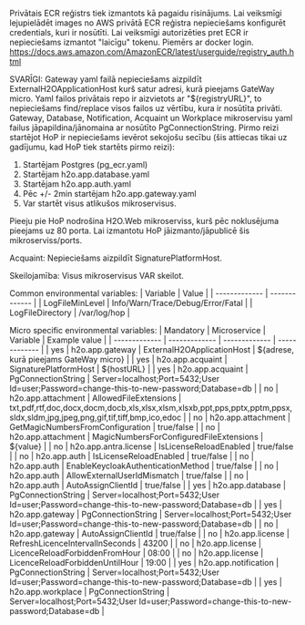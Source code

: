 Privātais ECR reģistrs tiek izmantots kā pagaidu risinājums.
Lai veiksmīgi lejupielādēt images no AWS privātā ECR reģistra nepieciešams konfigurēt credentials, kuri ir nosūtīti.
Lai veiksmīgi autorizēties pret ECR ir nepieciešams izmantot "laicīgu" tokenu. Piemērs ar docker login.
https://docs.aws.amazon.com/AmazonECR/latest/userguide/registry_auth.html

SVARĪGI:
Gateway yaml failā nepieciešams aizpildīt ExternalH2OApplicationHost kurš satur adresi, kurā pieejams GateWay micro.
Yaml failos privātais repo ir aizvietots ar "${registryURL}", to nepieciešams find/replace visos failos uz vērtību, kura ir nosūtīta privāti.
Gateway, Database, Notification, Acquaint un Workplace mikroservisu yaml failus jāpapildina/jānomaina ar nosūtīto PgConnectionString.
Pirmo reizi startējot HoP ir nepieciešams ievērot sekojošu secību (šis attiecas tikai uz gadījumu, kad HoP tiek startēts pirmo reizi):
1. Startējam Postgres (pg_ecr.yaml)
2. Startējam h2o.app.database.yaml
3. Startējam h2o.app.auth.yaml
4. Pēc +/- 2min startējam h2o.app.gateway.yaml
5. Var startēt visus atlikušos mikroservisus.

Pieeju pie HoP nodrošina H2O.Web mikroserviss, kurš pēc noklusējuma pieejams uz 80 porta. Lai izmantotu HoP jāizmanto/jāpublicē šis mikroserviss/ports.

Acquaint:
Nepieciešams aizpildīt SignaturePlatformHost.

Skeilojamība:
Visus mikroservisus VAR skeilot.


Common environmental variables:
| Variable  | Value |
| ------------- | ------------- |
| LogFileMinLevel  | Info/Warn/Trace/Debug/Error/Fatal  |
| LogFileDirectory  | /var/log/hop  |

Micro specific environmental variables:
| Mandatory | Microservice | Variable | Example value |
| ------------- | ------------- | ------------- | ------------- |
| yes | h2o.app.gateway | ExternalH2OApplicationHost | ${adrese, kurā pieejams GateWay micro} |
| yes | h2o.app.acquaint | SignaturePlatformHost | ${hostURL} |
| yes | h2o.app.acquaint | PgConnectionString | Server=localhost;Port=5432;User Id=user;Password=change-this-to-new-password;Database=db |
| no | h2o.app.attachment | AllowedFileExtensions | txt,pdf,rtf,doc,docx,docm,docb,xls,xlsx,xlsm,xlsxb,ppt,pps,pptx,pptm,ppsx,sldx,sldm,jpg,jpeg,png,gif,tif,tiff,bmp,ico,edoc |
| no | h2o.app.attachment | GetMagicNumbersFromConfiguration | true/false |
| no | h2o.app.attachment | MagicNumbersForConfiguredFileExtensions | ${value} |
| no | h2o.app.antra.license | IsLicenseReloadEnabled | true/false |
| no | h2o.app.auth | IsLicenseReloadEnabled | true/false |
| no | h2o.app.auth | EnableKeycloakAuthenticationMethod | true/false |
| no | h2o.app.auth | AllowExternalUserIdMismatch | true/false |
| no | h2o.app.auth | AutoAssignClientId | true/false |
| yes | h2o.app.database | PgConnectionString | Server=localhost;Port=5432;User Id=user;Password=change-this-to-new-password;Database=db |
| yes | h2o.app.gateway | PgConnectionString | Server=localhost;Port=5432;User Id=user;Password=change-this-to-new-password;Database=db |
| no | h2o.app.gateway | AutoAssignClientId | true/false |
| no | h2o.app.license | RefreshLicenceIntervalInSeconds | 43200 |
| no | h2o.app.license | LicenceReloadForbiddenFromHour | 08:00 |
| no | h2o.app.license | LicenceReloadForbiddenUntilHour | 19:00 |
| yes | h2o.app.notification | PgConnectionString | Server=localhost;Port=5432;User Id=user;Password=change-this-to-new-password;Database=db |
| yes | h2o.app.workplace | PgConnectionString | Server=localhost;Port=5432;User Id=user;Password=change-this-to-new-password;Database=db |

